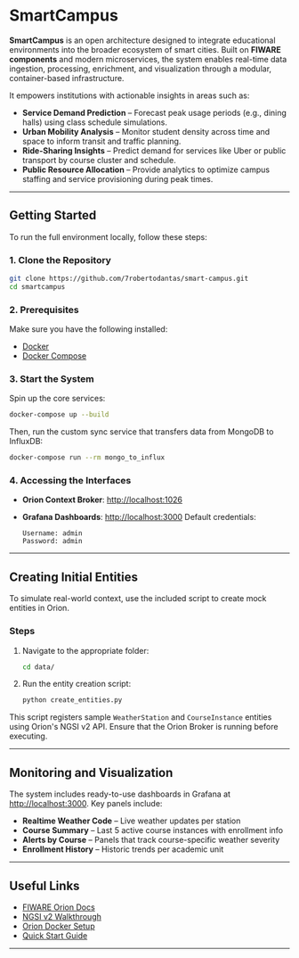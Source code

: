 # SmartCampus

**SmartCampus** is an open architecture designed to integrate educational environments into the broader ecosystem of smart cities. Built on **FIWARE components** and modern microservices, the system enables real-time data ingestion, processing, enrichment, and visualization through a modular, container-based infrastructure.

It empowers institutions with actionable insights in areas such as:

* **Service Demand Prediction** – Forecast peak usage periods (e.g., dining halls) using class schedule simulations.
* **Urban Mobility Analysis** – Monitor student density across time and space to inform transit and traffic planning.
* **Ride-Sharing Insights** – Predict demand for services like Uber or public transport by course cluster and schedule.
* **Public Resource Allocation** – Provide analytics to optimize campus staffing and service provisioning during peak times.

---

## Getting Started

To run the full environment locally, follow these steps:

### 1. Clone the Repository

```bash
git clone https://github.com/7robertodantas/smart-campus.git
cd smartcampus
```

### 2. Prerequisites

Make sure you have the following installed:

* [Docker](https://docs.docker.com/get-docker/)
* [Docker Compose](https://docs.docker.com/compose/)

### 3. Start the System

Spin up the core services:

```bash
docker-compose up --build
```

Then, run the custom sync service that transfers data from MongoDB to InfluxDB:

```bash
docker-compose run --rm mongo_to_influx
```

### 4. Accessing the Interfaces

* **Orion Context Broker**: [http://localhost:1026](http://localhost:1026)
* **Grafana Dashboards**: [http://localhost:3000](http://localhost:3000)
  Default credentials:

  ```
  Username: admin
  Password: admin
  ```

---

## Creating Initial Entities

To simulate real-world context, use the included script to create mock entities in Orion.

### Steps

1. Navigate to the appropriate folder:

   ```bash
   cd data/
   ```

2. Run the entity creation script:

   ```bash
   python create_entities.py
   ```

This script registers sample `WeatherStation` and `CourseInstance` entities using Orion's NGSI v2 API. Ensure that the Orion Broker is running before executing.

---

## Monitoring and Visualization

The system includes ready-to-use dashboards in Grafana at [http://localhost:3000](http://localhost:3000). Key panels include:

* **Realtime Weather Code** – Live weather updates per station
* **Course Summary** – Last 5 active course instances with enrollment info
* **Alerts by Course** – Panels that track course-specific weather severity
* **Enrollment History** – Historic trends per academic unit

---

## Useful Links

* [FIWARE Orion Docs](https://fiware-orion.readthedocs.io/en/latest/)
* [NGSI v2 Walkthrough](https://github.com/telefonicaid/fiware-orion/blob/master/doc/manuals/user/walkthrough_apiv2.md)
* [Orion Docker Setup](https://github.com/telefonicaid/fiware-orion/blob/master/docker/README.md)
* [Quick Start Guide](https://github.com/telefonicaid/fiware-orion/blob/master/doc/manuals/quick_start_guide.md)

---
